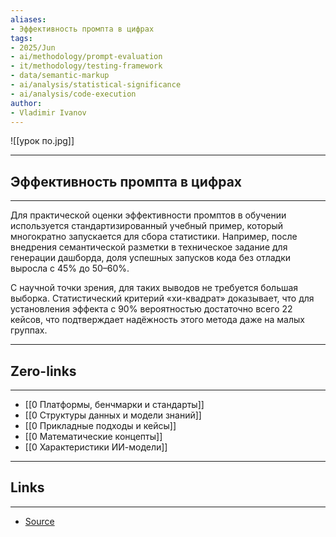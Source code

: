 ```yaml
---
aliases: 
- Эффективность промпта в цифрах
tags:
- 2025/Jun
- ai/methodology/prompt-evaluation
- it/methodology/testing-framework
- data/semantic-markup
- ai/analysis/statistical-significance
- ai/analysis/code-execution
author:
- Vladimir Ivanov
---
```

![[урок по.jpg]]

-----
##  Эффективность промпта в цифрах 
-----
Для практической оценки эффективности промптов в обучении используется стандартизированный учебный пример, который многократно запускается для сбора статистики. Например, после внедрения семантической разметки в техническое задание для генерации дашборда, доля успешных запусков кода без отладки выросла с 45% до 50–60%.

С научной точки зрения, для таких выводов не требуется большая выборка. Статистический критерий «хи-квадрат» доказывает, что для установления эффекта с 90% вероятностью достаточно всего 22 кейсов, что подтверждает надёжность этого метода даже на малых группах.

---
## Zero-links
---
- [[0 Платформы, бенчмарки и стандарты]]
- [[0 Структуры данных и модели знаний]]
- [[0 Прикладные подходы и кейсы]]
- [[0 Математические концепты]]
- [[0 Характеристики ИИ-модели]]

---
## Links
---
- [Source](https://t.me/turboproject/1780)